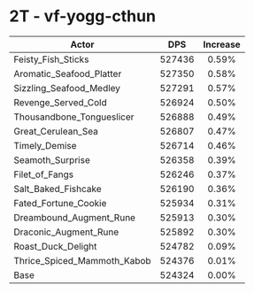 # 2T - vf-yogg-cthun
| Actor | DPS | Increase |
|---|:---:|:---:|
|Feisty_Fish_Sticks|527436|0.59%|
|Aromatic_Seafood_Platter|527350|0.58%|
|Sizzling_Seafood_Medley|527291|0.57%|
|Revenge_Served_Cold|526924|0.50%|
|Thousandbone_Tongueslicer|526888|0.49%|
|Great_Cerulean_Sea|526807|0.47%|
|Timely_Demise|526714|0.46%|
|Seamoth_Surprise|526358|0.39%|
|Filet_of_Fangs|526246|0.37%|
|Salt_Baked_Fishcake|526190|0.36%|
|Fated_Fortune_Cookie|525934|0.31%|
|Dreambound_Augment_Rune|525913|0.30%|
|Draconic_Augment_Rune|525892|0.30%|
|Roast_Duck_Delight|524782|0.09%|
|Thrice_Spiced_Mammoth_Kabob|524376|0.01%|
|Base|524324|0.00%|
